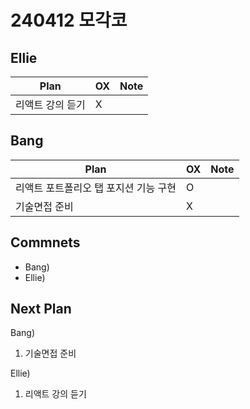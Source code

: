 # 240412 모각코

## Ellie

| Plan             | OX  | Note |
| ---------------- | --- | ---- |
| 리액트 강의 듣기 | X   |      |

## Bang

| Plan                                  | OX  | Note |
| ------------------------------------- | --- | ---- |
| 리액트 포트폴리오 탭 포지션 기능 구현 | O   |      |
| 기술면접 준비                         | X   |      |

## Commnets

- Bang)
- Ellie)

## Next Plan

Bang)

1.  기술면접 준비

Ellie)

1.  리액트 강의 듣기
